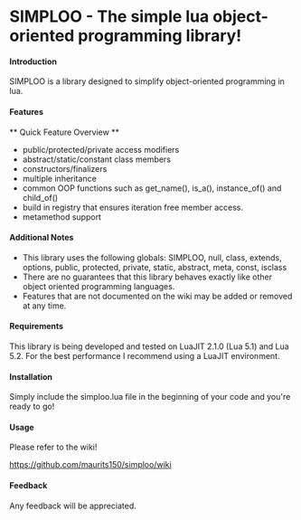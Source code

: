 SIMPLOO - The simple lua object-oriented programming library!
=====

#### Introduction

SIMPLOO is a library designed to simplify object-oriented programming in lua.

#### Features

** Quick Feature Overview **

* public/protected/private access modifiers
* abstract/static/constant class members
* constructors/finalizers
* multiple inheritance
* common OOP functions such as get\_name(), is\_a(), instance\_of() and child\_of()
* build in registry that ensures iteration free member access.
* metamethod support

#### Additional Notes

* This library uses the following globals: SIMPLOO, null, class, extends, options, public, protected, private, static, abstract, meta, const, isclass
* There are no guarantees that this library behaves exactly like other object oriented programming languages.
* Features that are not documented on the wiki may be added or removed at any time.

#### Requirements

This library is being developed and tested on LuaJIT 2.1.0 (Lua 5.1) and Lua 5.2.
For the best performance I recommend using a LuaJIT environment.

#### Installation

Simply include the simploo.lua file in the beginning of your code and you're ready to go!

#### Usage

Please refer to the wiki!

https://github.com/maurits150/simploo/wiki

#### Feedback

Any feedback will be appreciated.